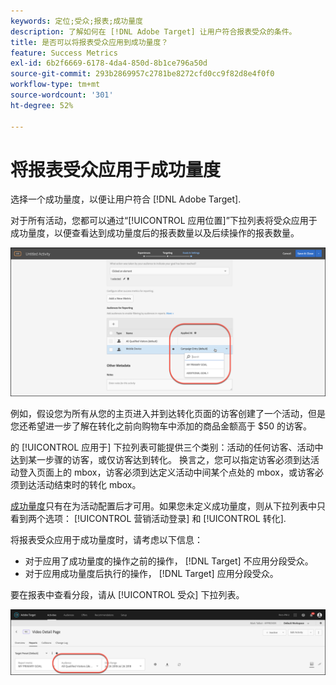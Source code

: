 ```yaml
---
keywords: 定位;受众;报表;成功量度
description: 了解如何在 [!DNL Adobe Target] 让用户符合报表受众的条件。
title: 是否可以将报表受众应用到成功量度？
feature: Success Metrics
exl-id: 6b2f6669-6178-4da4-850d-8b1ce796a50d
source-git-commit: 293b2869957c2781be8272cfd0cc9f82d8e4f0f0
workflow-type: tm+mt
source-wordcount: '301'
ht-degree: 52%

---
```


# 将报表受众应用于成功量度

选择一个成功量度，以便让用户符合 [!DNL Adobe Target].

对于所有活动，您都可以通过“[!UICONTROL 应用位置]”下拉列表将受众应用于成功量度，以便查看达到成功量度后的报表数量以及后续操作的报表数量。

![success_metric图像](assets/success_metric.png)

例如，假设您为所有从您的主页进入并到达转化页面的访客创建了一个活动，但是您还希望进一步了解在转化之前向购物车中添加的商品金额高于 $50 的访客。

的 [!UICONTROL 应用于] 下拉列表可能提供三个类别：活动的任何访客、活动中达到某一步骤的访客，或仅访客达到转化。 换言之，您可以指定访客必须到达活动登入页面上的 mbox，访客必须到达定义活动中间某个点处的 mbox，或访客必须到达活动结束时的转化 mbox。

[成功量度](/help/main/c-activities/r-success-metrics/success-metrics.md#reference_D011575C85DA48E989A244593D9B9924)只有在为活动配置后才可用。如果您未定义成功量度，则从下拉列表中只看到两个选项： [!UICONTROL 营销活动登录] 和 [!UICONTROL 转化].

将报表受众应用于成功量度时，请考虑以下信息：

* 对于应用了成功量度的操作之前的操作， [!DNL Target] 不应用分段受众。
* 对于应用成功量度后执行的操作， [!DNL Target] 应用分段受众。

要在报表中查看分段，请从 [!UICONTROL 受众] 下拉列表。

![reporting_audience_dropdown图像](assets/reporting_audience_dropdown.png)
